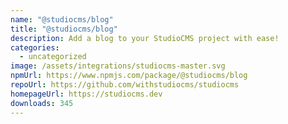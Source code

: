 ```yaml
---
name: "@studiocms/blog"
title: "@studiocms/blog"
description: Add a blog to your StudioCMS project with ease!
categories:
  - uncategorized
image: /assets/integrations/studiocms-master.svg
npmUrl: https://www.npmjs.com/package/@studiocms/blog
repoUrl: https://github.com/withstudiocms/studiocms
homepageUrl: https://studiocms.dev
downloads: 345
---
```

